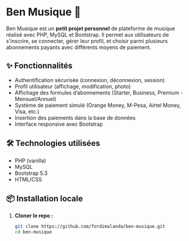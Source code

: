# Ben Musique 🎵

Ben Musique est un **petit projet personnel** de plateforme de musique réalisé avec PHP, MySQL et Bootstrap. Il permet aux utilisateurs de s'inscrire, se connecter, gérer leur profil, et choisir parmi plusieurs abonnements payants avec différents moyens de paiement.

## ✨ Fonctionnalités

- Authentification sécurisée (connexion, déconnexion, session)
- Profil utilisateur (affichage, modification, photo)
- Affichage des formules d’abonnements (Starter, Business, Premium - Mensuel/Annuel)
- Système de paiement simulé (Orange Money, M-Pesa, Airtel Money, Visa, etc.)
- Insertion des paiements dans la base de données
- Interface responsive avec Bootstrap

## 🛠️ Technologies utilisées

- PHP (vanilla)
- MySQL
- Bootstrap 5.3
- HTML/CSS

## 📦 Installation locale

1. **Cloner le repo :**

   ```bash
   git clone https://github.com/fordimalanda/ben-musique.git
   cd ben-musique
